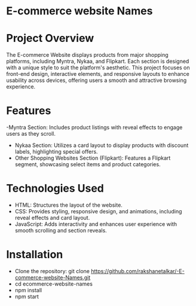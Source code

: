 # E-commerce website Names

# Project Overview
The E-commerce Website displays products from major shopping platforms, including Myntra, Nykaa, and Flipkart. Each section is designed with a unique style to suit the platform's aesthetic. This project focuses on front-end design, interactive elements, and responsive layouts to enhance usability across devices, offering users a smooth and attractive browsing experience.

# Features
-Myntra Section:
  Includes product listings with reveal effects to engage users as they scroll.
- Nykaa Section:
  Utilizes a card layout to display products with discount labels, highlighting special offers.
- Other Shopping Websites Section (Flipkart):
  Features a Flipkart segment, showcasing select items and product categories.
  
# Technologies Used
- HTML: Structures the layout of the website.
- CSS: Provides styling, responsive design, and animations, including reveal effects and card layout.
- JavaScript: Adds interactivity and enhances user experience with smooth scrolling and section reveals.

# Installation
- Clone the repository:
    git clone https://github.com/rakshanetalkar/-E-commerce-website-Names.git
- cd ecommerce-website-names
- npm install
- npm start
